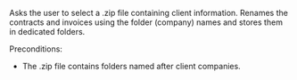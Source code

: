 Asks the user to select a .zip file containing client information. Renames the contracts and invoices using the folder (company) names and stores them in dedicated folders.

Preconditions:
- The .zip file contains folders named after client companies.
